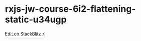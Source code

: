 # rxjs-jw-course-6i2-flattening-static-u34ugp

[Edit on StackBlitz ⚡️](https://stackblitz.com/edit/rxjs-jw-course-6i2-flattening-static-u34ugp)